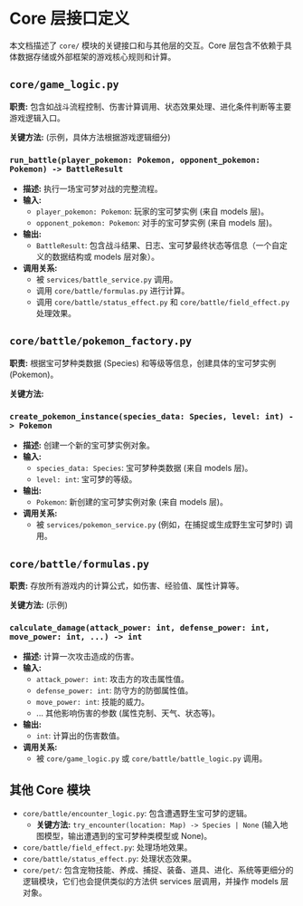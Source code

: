 # Core 层接口定义

本文档描述了 `core/` 模块的关键接口和与其他层的交互。Core 层包含不依赖于具体数据存储或外部框架的游戏核心规则和计算。

## `core/game_logic.py`

**职责:** 包含如战斗流程控制、伤害计算调用、状态效果处理、进化条件判断等主要游戏逻辑入口。

**关键方法:** (示例，具体方法根据游戏逻辑细分)

### `run_battle(player_pokemon: Pokemon, opponent_pokemon: Pokemon) -> BattleResult`

*   **描述:** 执行一场宝可梦对战的完整流程。
*   **输入:**
    *   `player_pokemon: Pokemon`: 玩家的宝可梦实例 (来自 models 层)。
    *   `opponent_pokemon: Pokemon`: 对手的宝可梦实例 (来自 models 层)。
*   **输出:**
    *   `BattleResult`: 包含战斗结果、日志、宝可梦最终状态等信息（一个自定义的数据结构或 models 层对象）。
*   **调用关系:**
    *   被 `services/battle_service.py` 调用。
    *   调用 `core/battle/formulas.py` 进行计算。
    *   调用 `core/battle/status_effect.py` 和 `core/battle/field_effect.py` 处理效果。

## `core/battle/pokemon_factory.py`

**职责:** 根据宝可梦种类数据 (Species) 和等级等信息，创建具体的宝可梦实例 (Pokemon)。

**关键方法:**

### `create_pokemon_instance(species_data: Species, level: int) -> Pokemon`

*   **描述:** 创建一个新的宝可梦实例对象。
*   **输入:**
    *   `species_data: Species`: 宝可梦种类数据 (来自 models 层)。
    *   `level: int`: 宝可梦的等级。
*   **输出:**
    *   `Pokemon`: 新创建的宝可梦实例对象 (来自 models 层)。
*   **调用关系:**
    *   被 `services/pokemon_service.py` (例如，在捕捉或生成野生宝可梦时) 调用。

## `core/battle/formulas.py`

**职责:** 存放所有游戏内的计算公式，如伤害、经验值、属性计算等。

**关键方法:** (示例)

### `calculate_damage(attack_power: int, defense_power: int, move_power: int, ...) -> int`

*   **描述:** 计算一次攻击造成的伤害。
*   **输入:**
    *   `attack_power: int`: 攻击方的攻击属性值。
    *   `defense_power: int`: 防守方的防御属性值。
    *   `move_power: int`: 技能的威力。
    *   ... 其他影响伤害的参数 (属性克制、天气、状态等)。
*   **输出:**
    *   `int`: 计算出的伤害数值。
*   **调用关系:**
    *   被 `core/game_logic.py` 或 `core/battle/battle_logic.py` 调用。

## 其他 Core 模块

*   `core/battle/encounter_logic.py`: 包含遭遇野生宝可梦的逻辑。
    *   **关键方法:** `try_encounter(location: Map) -> Species | None` (输入地图模型，输出遭遇到的宝可梦种类模型或 None)。
*   `core/battle/field_effect.py`: 处理场地效果。
*   `core/battle/status_effect.py`: 处理状态效果。
*   `core/pet/`: 包含宠物技能、养成、捕捉、装备、道具、进化、系统等更细分的逻辑模块，它们也会提供类似的方法供 services 层调用，并操作 models 层对象。 